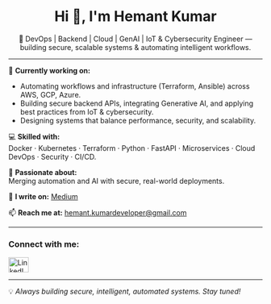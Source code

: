 <h1 align="center">Hi 👋, I'm Hemant Kumar</h1>

<p align="center">
🚀 DevOps | Backend | Cloud | GenAI | IoT & Cybersecurity Engineer — building secure, scalable systems & automating intelligent workflows.
</p>

---

🌱 **Currently working on:**  
- Automating workflows and infrastructure (Terraform, Ansible) across AWS, GCP, Azure.  
- Building secure backend APIs, integrating Generative AI, and applying best practices from IoT & cybersecurity.  
- Designing systems that balance performance, security, and scalability.

💻 **Skilled with:**  
Docker · Kubernetes · Terraform · Python · FastAPI · Microservices · Cloud DevOps · Security · CI/CD.

🤖 **Passionate about:**  
Merging automation and AI with secure, real-world deployments.

📝 **I write on:** [Medium](https://medium.com/@hemantkumarhk)

📫 **Reach me at:** hemant.kumardeveloper@gmail.com

---

<h3 align="left">Connect with me:</h3>

<p align="left">
  <a href="https://www.linkedin.com/in/hemant-kumar-461867281/" target="blank">
    <img align="center" src="https://raw.githubusercontent.com/rahuldkjain/github-profile-readme-generator/master/src/images/icons/Social/linked-in-alt.svg" alt="LinkedIn" height="30" width="40" />
  </a>
</p>

---

💡 *Always building secure, intelligent, automated systems. Stay tuned!*
